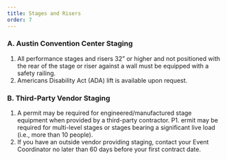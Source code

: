 ```yaml
---
title: Stages and Risers
order: 7
---
```


### A. Austin Convention Center Staging

1. All performance stages and risers 32” or higher and not positioned with the rear of the stage or riser against a wall must be equipped with a safety railing.
1. Americans Disability Act (ADA) lift is available upon request.

### B. Third-Party Vendor Staging

1. A permit may be required for engineered/manufactured stage equipment when provided by a third-party contractor.
P1. ermit may be required for multi-level stages or stages bearing a significant live load (i.e., more than 10 people).
1. If you have an outside vendor providing staging, contact your Event Coordinator no later than 60 days before your first contract date.
